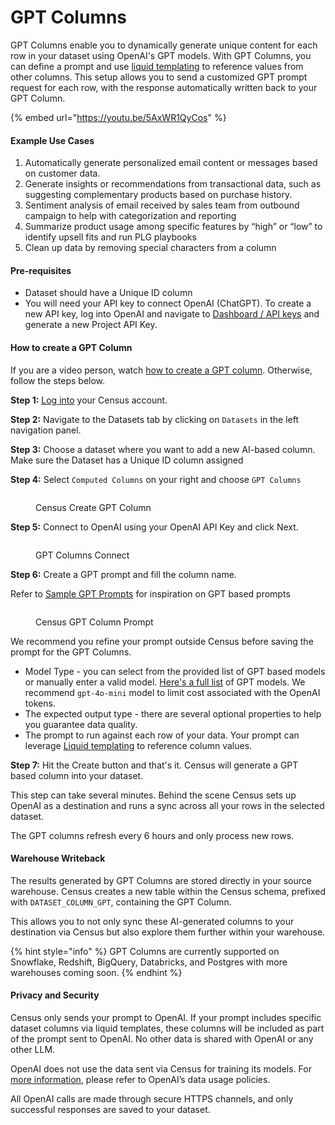# GPT Columns

GPT Columns enable you to dynamically generate unique content for each row in your dataset using OpenAI's GPT models. With GPT Columns, you can define a prompt and use [liquid templating](../../basics/core-concept/liquid-templates.md) to reference values from other columns. This setup allows you to send a customized GPT prompt request for each row, with the response automatically written back to your GPT Column.

{% embed url="https://youtu.be/5AxWR1QyCos" %}

#### Example Use Cases

1. Automatically generate personalized email content or messages based on customer data.
2. Generate insights or recommendations from transactional data, such as suggesting complementary products based on purchase history.
3. Sentiment analysis of email received by sales team from outbound campaign to help with categorization and reporting
4. Summarize product usage among specific features by “high” or “low” to identify upsell fits and run PLG playbooks
5. Clean up data by removing special characters from a column

#### Pre-requisites

* Dataset should have a Unique ID column
* You will need your API key to connect OpenAI (ChatGPT). To create a new API key, log into OpenAI and navigate to [Dashboard / API keys](https://platform.openai.com/api-keys) and generate a new Project API Key.

#### How to create a GPT Column

If you are a video person, watch [how to create a GPT column](https://youtu.be/5AxWR1QyCos). Otherwise, follow the steps below.

**Step 1:** [Log into](https://app.getcensus.com/) your Census account.

**Step 2:** Navigate to the Datasets tab by clicking on `Datasets` in the left navigation panel.

**Step 3:** Choose a dataset where you want to add a new AI-based column. Make sure the Dataset has a Unique ID column assigned

**Step 4:** Select `Computed Columns` on your right and choose `GPT Columns`

<figure><img src="../../.gitbook/assets/Screenshot 2024-08-20 at 8.47.44 PM.png" alt=""><figcaption><p>Census Create GPT Column</p></figcaption></figure>

**Step 5:** Connect to OpenAI using your OpenAI API Key and click Next.

<figure><img src="../../.gitbook/assets/Screenshot 2024-08-29 at 12.34.53 PM (1).png" alt=""><figcaption><p>GPT Columns Connect</p></figcaption></figure>

**Step 6:** Create a GPT prompt and fill the column name.

Refer to [Sample GPT Prompts](sample-gpt-prompts.md) for inspiration on GPT based prompts

<figure><img src="../../.gitbook/assets/Screenshot 2024-08-20 at 8.50.33 PM.png" alt=""><figcaption><p>Census GPT Column Prompt</p></figcaption></figure>

We recommend you refine your prompt outside Census before saving the prompt for the GPT Columns.

* Model Type - you can select from the provided list of GPT based models or manually enter a valid model. [Here's a full list](https://platform.openai.com/docs/models/gpt-4-turbo-and-gpt-4) of GPT models. We recommend `gpt-4o-mini` model to limit cost associated with the OpenAI tokens.
* The expected output type - there are several optional properties to help you guarantee data quality.
* The prompt to run against each row of your data. Your prompt can leverage [Liquid templating](../../basics/core-concept/liquid-templates.md) to reference column values.

**Step 7:** Hit the Create button and that's it. Census will generate a GPT based column into your dataset.

This step can take several minutes. Behind the scene Census sets up OpenAI as a destination and runs a sync across all your rows in the selected dataset.

The GPT columns refresh every 6 hours and only process new rows.

#### Warehouse Writeback

The results generated by GPT Columns are stored directly in your source warehouse. Census creates a new table within the Census schema, prefixed with `DATASET_COLUMN_GPT`, containing the GPT Column.

This allows you to not only sync these AI-generated columns to your destination via Census but also explore them further within your warehouse.

{% hint style="info" %}
GPT Columns are currently supported on Snowflake, Redshift, BigQuery, Databricks, and Postgres with more warehouses coming soon.
{% endhint %}



#### Privacy and Security

Census only sends your prompt to OpenAI. If your prompt includes specific dataset columns via liquid templates, these columns will be included as part of the prompt sent to OpenAI. No other data is shared with OpenAI or any other LLM.

OpenAI does not use the data sent via Census for training its models. For [more information](https://community.openai.com/t/does-the-openai-api-get-access-to-the-data-i-send-it-or-store-the-data/599538), please refer to OpenAI’s data usage policies.

All OpenAI calls are made through secure HTTPS channels, and only successful responses are saved to your dataset.
